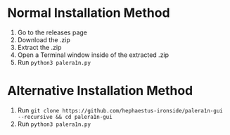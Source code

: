 

# Normal Installation Method
1. Go to the releases page
2. Download the .zip
3. Extract the .zip
4. Open a Terminal window inside of the extracted .zip
5. Run `python3 palera1n.py`

# Alternative Installation Method
1. Run `git clone https://github.com/hephaestus-ironside/palera1n-gui --recursive && cd palera1n-gui`
2. Run `python3 palera1n.py`


